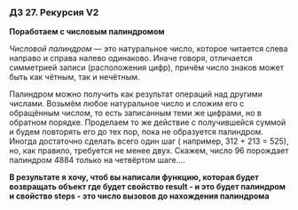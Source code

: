 ### ДЗ 27. Рекурсия V2

**Поработаем с числовым палиндромом**

_Числовой палиндром_ — это натуральное число, которое читается слева направо и справа налево одинаково. Иначе говоря,
отличается симметрией записи (расположения цифр), причём число знаков может быть как чётным, так и нечётным.

Палиндром можно получить как результат операций над другими числами. Возьмём любое натуральное число и сложим его с
обращённым числом, то есть записанным теми же цифрами, но в обратном порядке. Проделаем то же действие с получившейся
суммой и будем повторять его до тех пор, пока не образуется палиндром. Иногда достаточно сделать всего один шаг (
например, 312 + 213 = 525), но, как правило, требуется не менее двух. Скажем, число 96 порождает палиндром 4884 только
на четвёртом шаге....

**В результате я хочу, чтоб вы написали функцию, которая будет возвращать объект где будет свойство result - и это будет
палиндром и свойство steps - это число вызовов до нахождения палиндрома**